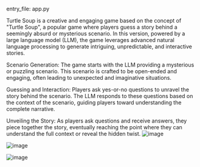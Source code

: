 
entry_file: app.py

Turtle Soup is a creative and engaging game based on the concept of "Turtle Soup", a popular game where players guess a story behind a seemingly absurd or mysterious scenario. In this version, powered by a large language model (LLM), the game leverages advanced natural language processing to generate intriguing, unpredictable, and interactive stories.

Scenario Generation: The game starts with the LLM providing a mysterious or puzzling scenario. This scenario is crafted to be open-ended and engaging, often leading to unexpected and imaginative situations.

Guessing and Interaction: Players ask yes-or-no questions to unravel the story behind the scenario. The LLM responds to these questions based on the context of the scenario, guiding players toward understanding the complete narrative.

Unveiling the Story: As players ask questions and receive answers, they piece together the story, eventually reaching the point where they can understand the full context or reveal the hidden twist.
![image](https://github.com/user-attachments/assets/2010a739-bf5b-4747-b07a-27d649fb90f0)

![image](https://github.com/user-attachments/assets/7af51be7-5fcb-469f-8155-b237ff1852d0)

![image](https://github.com/user-attachments/assets/5488c083-ba2e-42b5-bde3-733574902b88)

